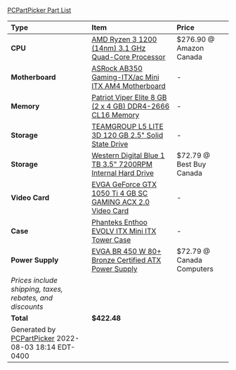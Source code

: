 [PCPartPicker Part List](https://ca.pcpartpicker.com/list/4n3mNc)

Type|Item|Price
:----|:----|:----
**CPU** | [AMD Ryzen 3 1200 (14nm) 3.1 GHz Quad-Core Processor](https://ca.pcpartpicker.com/product/TX4NnQ/amd-ryzen-3-1300x-35ghz-quad-core-processor-yd1200bbaebox) | $276.90 @ Amazon Canada 
**Motherboard** | [ASRock AB350 Gaming-ITX/ac Mini ITX AM4 Motherboard](https://ca.pcpartpicker.com/product/nG98TW/asrock-ab350-gaming-itxac-mini-itx-am4-motherboard-ab350-gaming-itxac) |-
**Memory** | [Patriot Viper Elite 8 GB (2 x 4 GB) DDR4-2666 CL16 Memory](https://ca.pcpartpicker.com/product/sP8j4D/patriot-viper-elite-8gb-2-x-4gb-ddr4-2666-memory-pve48g266c6kgy) |-
**Storage** | [TEAMGROUP L5 LITE 3D 120 GB 2.5" Solid State Drive](https://ca.pcpartpicker.com/product/JPgzK8/team-l5-lite-3d-120gb-25-solid-state-drive-t253td120g3c101) |-
**Storage** | [Western Digital Blue 1 TB 3.5" 7200RPM Internal Hard Drive](https://ca.pcpartpicker.com/product/Yrdqqs/western-digital-blue-1-tb-35-7200rpm-internal-hard-drive-wdbh2d0010hnc-nrsn) | $72.79 @ Best Buy Canada 
**Video Card** | [EVGA GeForce GTX 1050 Ti 4 GB SC GAMING ACX 2.0 Video Card](https://ca.pcpartpicker.com/product/Cm38TW/evga-geforce-gtx-1050-ti-4gb-sc-gaming-acx-20-video-card-04g-p4-6253-kr) |-
**Case** | [Phanteks Enthoo EVOLV ITX Mini ITX Tower Case](https://ca.pcpartpicker.com/product/nTJkcf/phanteks-case-phes215psrd) |-
**Power Supply** | [EVGA BR 450 W 80+ Bronze Certified ATX Power Supply](https://ca.pcpartpicker.com/product/xDMwrH/evga-br-450w-80-bronze-certified-atx-power-supply-100-br-0450-k1) | $72.79 @ Canada Computers 
 | *Prices include shipping, taxes, rebates, and discounts* |
 | **Total** | **$422.48**
 | Generated by [PCPartPicker](https://pcpartpicker.com) 2022-08-03 18:14 EDT-0400 |

